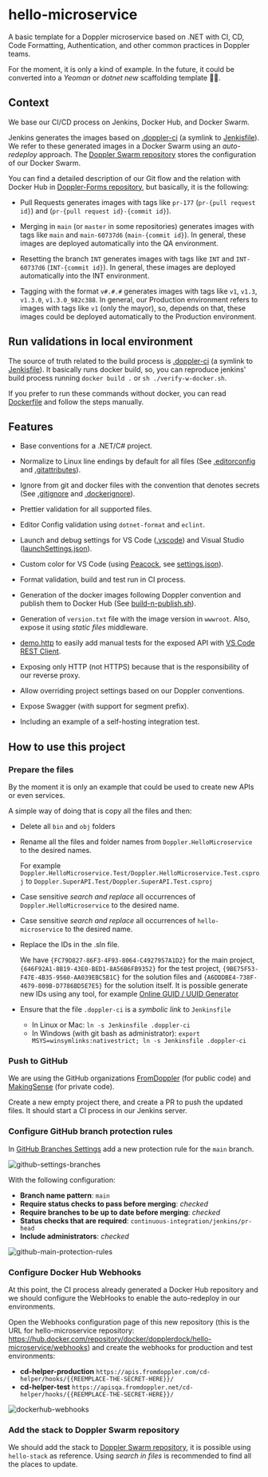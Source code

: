 # hello-microservice

A basic template for a Doppler microservice based on .NET with CI, CD, Code Formatting, Authentication, and other common practices in Doppler teams.

For the moment, it is only a kind of example. In the future, it could be converted into a _Yeoman_ or _dotnet new_ scaffolding template 🤷‍♂️.

## Context

We base our CI/CD process on Jenkins, Docker Hub, and Docker Swarm.

Jenkins generates the images based on [.doppler-ci](./.doppler-ci) (a symlink to [Jenkisfile](./Jenkinsfile)). We refer to these generated images in a Docker Swarm using an _auto-redeploy_ approach. The [Doppler Swarm repository](https://github.com/MakingSense/doppler-swarm) stores the configuration of our Docker Swarm.

You can find a detailed description of our Git flow and the relation with Docker Hub in [Doppler-Forms repository](https://github.com/MakingSense/doppler-forms/blob/master/README.md#continuous-deployment-to-test-and-production-environments), but basically, it is the following:

- Pull Requests generates images with tags like `pr-177` (`pr-{pull request id}`) and (`pr-{pull request id}-{commit id}`).

- Merging in `main` (or `master` in some repositories) generates images with tags like `main` and `main-60737d6` (`main-{commit id}`). In general, these images are deployed automatically into the QA environment.

- Resetting the branch `INT` generates images with tags like `INT` and `INT-60737d6` (`INT-{commit id}`). In general, these images are deployed automatically into the INT environment.

- Tagging with the format `v#.#.#` generates images with tags like `v1`, `v1.3`, `v1.3.0`, `v1.3.0_982c388`. In general, our Production environment refers to images with tags like `v1` (only the mayor), so, depends on that, these images could be deployed automatically to the Production environment.

## Run validations in local environment

The source of truth related to the build process is [.doppler-ci](./.doppler-ci) (a symlink to [Jenkisfile](./Jenkinsfile)). It basically runs docker build, so, you can reproduce jenkins' build process running `docker build .` or `sh ./verify-w-docker.sh`.

If you prefer to run these commands without docker, you can read [Dockerfile](./Dockerfile) and follow the steps manually.

## Features

- Base conventions for a .NET/C# project.

- Normalize to Linux line endings by default for all files (See [.editorconfig](./.editorconfig) and [.gitattributes](./.gitattributes)).

- Ignore from git and docker files with the convention that denotes secrets (See [.gitignore](./.gitignore) and [.dockerignore](./.dockerignore)).

- Prettier validation for all supported files.

- Editor Config validation using `dotnet-format` and `eclint`.

- Launch and debug settings for VS Code ([.vscode](./.vscode)) and Visual Studio ([launchSettings.json](./Doppler.HelloMicroserver/../Doppler.HelloMicroservice/Properties/launchSettings.json)).

- Custom color for VS Code (using [Peacock](https://marketplace.visualstudio.com/items?itemName=johnpapa.vscode-peacock&wt.mc_id=vscodepeacock-github-jopapa), see [settings.json](./.vscode/settings.json)).

- Format validation, build and test run in CI process.

- Generation of the docker images following Doppler convention and publish them to Docker Hub (See [build-n-publish.sh](./build-n-publish.sh)).

- Generation of `version.txt` file with the image version in `wwwroot`. Also, expose it using _static files_ middleware.

- [demo.http](./demo.http) to easily add manual tests for the exposed API with [VS Code REST Client](https://marketplace.visualstudio.com/items?itemName=humao.rest-client).

- Exposing only HTTP (not HTTPS) because that is the responsibility of our reverse proxy.

- Allow overriding project settings based on our Doppler conventions.

- Expose Swagger (with support for segment prefix).

- Including an example of a self-hosting integration test.

## How to use this project

### Prepare the files

By the moment it is only an example that could be used to create new APIs or even services.

A simple way of doing that is copy all the files and then:

- Delete all `bin` and `obj` folders

- Rename all the files and folder names from `Doppler.HelloMicroservice` to the desired names.

  For example `Doppler.HelloMicroservice.Test/Doppler.HelloMicroservice.Test.csproj` to `Doppler.SuperAPI.Test/Doppler.SuperAPI.Test.csproj`

- Case sensitive _search and replace_ all occurrences of `Doppler.HelloMicroservice` to the desired name.

- Case sensitive _search and replace_ all occurrences of `hello-microservice` to the desired name.

- Replace the IDs in the .sln file.

  We have `{FC79D827-86F3-4F93-8064-C4927957A1D2}` for the main project, `{646F92A1-8B19-43E0-BED1-8A56B6FB9352}` for the test project, `{9BE75F53-F47E-4B35-9560-AA039EBC5B1C}` for the solution files and `{A6DDDBE4-738F-4679-809B-D7786BD5E7E5}` for the solution itself. It is possible generate new IDs using any tool, for example [Online GUID / UUID Generator](https://www.guidgenerator.com/)

- Ensure that the file `.doppler-ci` is a _symbolic link_ to `Jenkinsfile`

  - In Linux or Mac: `ln -s Jenkinsfile .doppler-ci`
  - In Windows (with git bash as administrator): `export MSYS=winsymlinks:nativestrict; ln -s Jenkinsfile .doppler-ci`

### Push to GitHub

We are using the GitHub organizations [FromDoppler](https://github.com/FromDoppler) (for public code) and [MakingSense](https://github.com/MakingSense) (for private code).

Create a new empty project there, and create a PR to push the updated files. It should start a CI process in our Jenkins server.

### Configure GitHub branch protection rules

In [GitHub Branches Settings](https://github.com/FromDoppler/hello-microservice/settings/branches) add a new protection rule for the `main` branch.

![github-settings-branches](./docs/github-settings-branches.png)

With the following configuration:

- **Branch name pattern**: `main`
- **Require status checks to pass before merging**: _checked_
- **Require branches to be up to date before merging**: _checked_
- **Status checks that are required**: `continuous-integration/jenkins/pr-head`
- **Include administrators**: _checked_

![github-main-protection-rules](./docs/github-main-protection-rules.png)

### Configure Docker Hub Webhooks

At this point, the CI process already generated a Docker Hub repository and we should configure the WebHooks to enable the auto-redeploy in our environments.

Open the Webhooks configuration page of this new repository (this is the URL for hello-microservice repository: <https://hub.docker.com/repository/docker/dopplerdock/hello-microservice/webhooks>) and create the webhooks for production and test environments:

- **cd-helper-production** `https://apis.fromdoppler.com/cd-helper/hooks/{{REEMPLACE-THE-SECRET-HERE}}/`
- **cd-helper-test** `https://apisqa.fromdoppler.net/cd-helper/hooks/{{REEMPLACE-THE-SECRET-HERE}}/`

![dockerhub-webhooks](./docs/dockerhub-webhooks.png)

### Add the stack to Doppler Swarm repository

We should add the stack to [Doppler Swarm repository](https://github.com/MakingSense/doppler-swarm), it is possible using `hello-stack` as reference. Using _search in files_ is recommended to find all the places to update.
